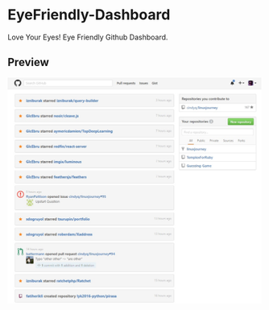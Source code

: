 # EyeFriendly-Dashboard

Love Your Eyes! Eye Friendly Github Dashboard.

## Preview
![](./assets/ss.jpg)
